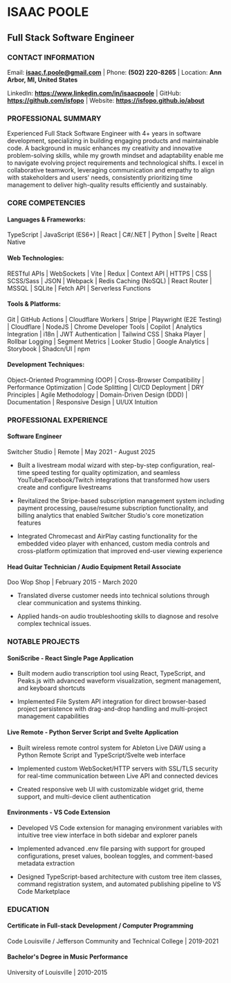# ISAAC POOLE
## Full Stack Software Engineer

### CONTACT INFORMATION

Email: **isaac.f.poole@gmail.com** | Phone: **(502) 220-8265** | Location: **Ann Arbor, MI, United States**

LinkedIn: **https://www.linkedin.com/in/isaacpoole** | GitHub: **https://github.com/isfopo** | Website: **https://isfopo.github.io/about**

### PROFESSIONAL SUMMARY

Experienced Full Stack Software Engineer with 4+ years in software development, specializing in building engaging products and maintainable code. A background in music enhances my creativity and innovative problem-solving skills, while my growth mindset and adaptability enable me to navigate evolving project requirements and technological shifts. I excel in collaborative teamwork, leveraging communication and empathy to align with stakeholders and users' needs,  consistently prioritizing time management to deliver high-quality results efficiently and sustainably.

### CORE COMPETENCIES

#### Languages & Frameworks:

TypeScript | JavaScript (ES6+) | React | C#/.NET | Python | Svelte | React Native

#### Web Technologies:

RESTful APIs | WebSockets | Vite | Redux | Context API | HTTPS | CSS | SCSS/Sass | JSON | Webpack | Redis Caching (NoSQL) | React Router | MSSQL | SQLite | Fetch API | Serverless Functions

#### Tools & Platforms:

Git | GitHub Actions | Cloudflare Workers | Stripe | Playwright (E2E Testing) | Cloudflare | NodeJS | Chrome Developer Tools | Copilot | Analytics Integration | i18n | JWT Authentication | Tailwind CSS | Shaka Player | Rollbar Logging | Segment Metrics | Looker Studio | Google Analytics | Storybook | Shadcn/UI | npm

#### Development Techniques:

Object-Oriented Programming (OOP) | Cross-Browser Compatibility | Performance Optimization | Code Splitting | CI/CD Deployment | DRY Principles | Agile Methodology | Domain-Driven Design (DDD) | Documentation | Responsive Design | UI/UX Intuition

### PROFESSIONAL EXPERIENCE

#### Software Engineer
Switcher Studio | Remote | May 2021 - August 2025

- Built a livestream modal wizard with step-by-step configuration, real-time speed testing for quality optimization, and seamless YouTube/Facebook/Twitch integrations that transformed how users create and configure livestreams

- Revitalized the Stripe-based subscription management system including payment processing, pause/resume subscription functionality, and billing analytics that enabled Switcher Studio's core monetization features

- Integrated Chromecast and AirPlay casting functionality for the embedded video player with enhanced, custom media controls and cross-platform optimization that improved end-user viewing experience

#### Head Guitar Technician / Audio Equipment Retail Associate
Doo Wop Shop | February 2015 - March 2020

- Translated diverse customer needs into technical solutions through clear communication and systems thinking.

- Applied hands-on audio troubleshooting skills to diagnose and resolve complex technical issues.

### NOTABLE PROJECTS

#### SoniScribe - React Single Page Application

- Built modern audio transcription tool using React, TypeScript, and Peaks.js with advanced waveform visualization, segment management, and keyboard shortcuts

- Implemented File System API integration for direct browser-based project persistence with drag-and-drop handling and multi-project management capabilities

#### Live Remote - Python Server Script and Svelte Application

- Built wireless remote control system for Ableton Live DAW using a Python Remote Script and TypeScript/Svelte web interface

- Implemented custom WebSocket/HTTP servers with SSL/TLS security for real-time communication between Live API and connected devices

- Created responsive web UI with customizable widget grid, theme support, and multi-device client authentication

#### Environments - VS Code Extension

- Developed VS Code extension for managing environment variables with intuitive tree view interface in both sidebar and explorer panels

- Implemented advanced .env file parsing with support for grouped configurations, preset values, boolean toggles, and comment-based metadata extraction

- Designed TypeScript-based architecture with custom tree item classes, command registration system, and automated publishing pipeline to VS Code Marketplace

### EDUCATION

#### Certificate in Full-stack Development / Computer Programming

Code Louisville / Jefferson Community and Technical College | 2019-2021

#### Bachelor's Degree in Music Performance

University of Louisville | 2010-2015

<!--
### VOLUNTEER EXPERIENCE

#### Web Developer Mentor
Code Louisville | 2022

- Guided students through the process of building full-stack web applications using React and Node.js

- Provided feedback and suggestions for improving code quality and performance

- Assisted students in debugging and troubleshooting issues with their applications

### REFERENCES

Michael Whelan - Engineering Manager

"I had the pleasure of managing Isaac, and he stands out as a deeply committed engineer who brings both technical excellence and genuine loyalty to his work and teammates. He's always looking to improve his coding practices and isn't afraid to ask the targeted questions that drive better outcomes—especially around accessibility and user impact. Isaac is reliable to the core, consistently delivering thoughtful, well-structured solutions while supporting those around him with humility and care. His focus on quality and collaboration consistently elevates the work of the entire team. Whether reviewing code or contributing to team discussions, Isaac shows up with integrity and intention. Any team would be lucky to have him."

-->
